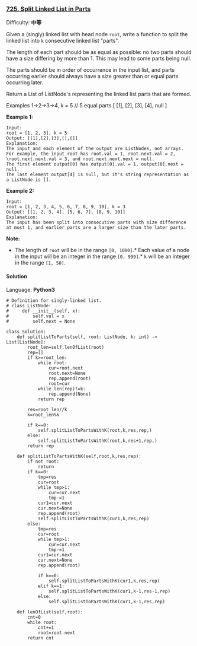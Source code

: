 ### [725\. Split Linked List in Parts](https://leetcode-cn.com/problems/split-linked-list-in-parts/)

Difficulty: **中等**


Given a (singly) linked list with head node `root`, write a function to split the linked list into `k` consecutive linked list "parts".

The length of each part should be as equal as possible: no two parts should have a size differing by more than 1\. This may lead to some parts being null.

The parts should be in order of occurrence in the input list, and parts occurring earlier should always have a size greater than or equal parts occurring later.

Return a List of ListNode's representing the linked list parts that are formed.

Examples 1->2->3->4, k = 5 // 5 equal parts [ [1], [2], [3], [4], null ]

**Example 1:**  

```
Input: 
root = [1, 2, 3], k = 5
Output: [[1],[2],[3],[],[]]
Explanation:
The input and each element of the output are ListNodes, not arrays.
For example, the input root has root.val = 1, root.next.val = 2, \root.next.next.val = 3, and root.next.next.next = null.
The first element output[0] has output[0].val = 1, output[0].next = null.
The last element output[4] is null, but it's string representation as a ListNode is [].
```

**Example 2:**  

```
Input: 
root = [1, 2, 3, 4, 5, 6, 7, 8, 9, 10], k = 3
Output: [[1, 2, 3, 4], [5, 6, 7], [8, 9, 10]]
Explanation:
The input has been split into consecutive parts with size difference at most 1, and earlier parts are a larger size than the later parts.
```

**Note:**

*   The length of `root` will be in the range `[0, 1000]`.*   Each value of a node in the input will be an integer in the range `[0, 999]`.*   `k` will be an integer in the range `[1, 50]`.

#### Solution

Language: **Python3**

```python3
# Definition for singly-linked list.
# class ListNode:
#     def __init__(self, x):
#         self.val = x
#         self.next = None

class Solution:
    def splitListToParts(self, root: ListNode, k: int) -> List[ListNode]:
        root_len=self.lenOfList(root)
        rep=[]
        if k>=root_len:
            while root:
                cur=root.next
                root.next=None
                rep.append(root)
                root=cur
            while len(rep)!=k:
                rep.append(None)
            return rep

        res=root_len//k
        k=root_len%k

        if k==0:
            self.splitListToPartsWithK(root,k,res,rep,)
        else:
            self.splitListToPartsWithK(root,k,res+1,rep,)
        return rep

    def splitListToPartsWithK(self,root,k,res,rep):
        if not root:
            return
        if k==0:
            tmp=res
            cur=root
            while tmp>1:
                cur=cur.next
                tmp-=1
            cur1=cur.next
            cur.next=None
            rep.append(root)
            self.splitListToPartsWithK(cur1,k,res,rep)
        else:
            tmp=res
            cur=root
            while tmp>1:
                cur=cur.next
                tmp-=1
            cur1=cur.next
            cur.next=None
            rep.append(root)

            if k==0:
                self.splitListToPartsWithK(cur1,k,res,rep)
            elif k==1:
                self.splitListToPartsWithK(cur1,k-1,res-1,rep)
            else:
                self.splitListToPartsWithK(cur1,k-1,res,rep)

    def lenOfList(self,root):
        cnt=0
        while root:
            cnt+=1
            root=root.next
        return cnt
```

